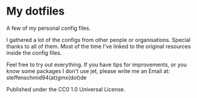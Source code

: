 # My dotfiles

A few of my personal config files.

I gathered a lot of the configs from other people or organisations. Special thanks to all of them.
Most of the time I've linked to the original resources inside the config files.

Feel free to try out everything.
If you have tips for improvements, or you know some packages I don't use jet,
please write me an Email at: steffenschmid94(at)gmx(dot)de

Published under the CC0 1.0 Universal License.
